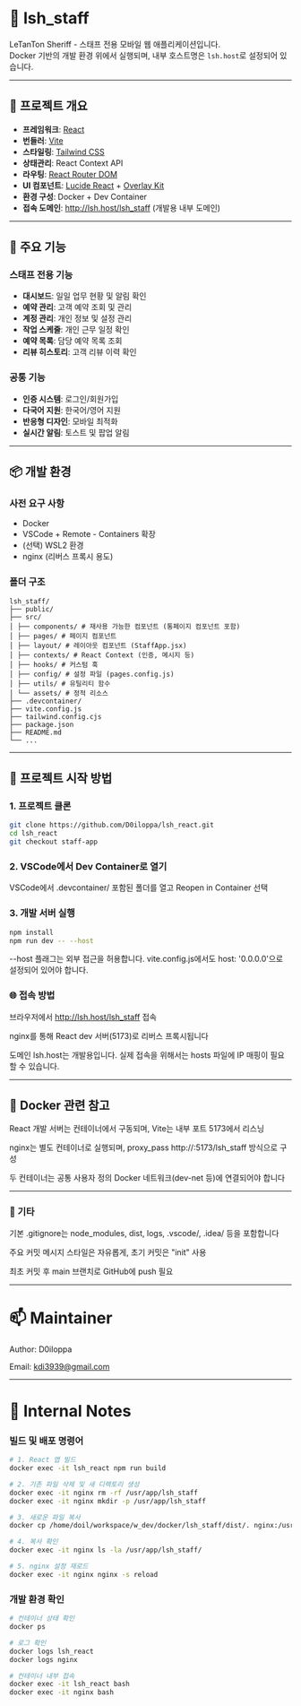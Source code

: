 # 📱 lsh_staff

LeTanTon Sheriff - 스태프 전용 모바일 웹 애플리케이션입니다.  
Docker 기반의 개발 환경 위에서 실행되며, 내부 호스트명은 `lsh.host`로 설정되어 있습니다.

---

## 🧱 프로젝트 개요

- **프레임워크**: [React](https://react.dev/)
- **번들러**: [Vite](https://vitejs.dev/)
- **스타일링**: [Tailwind CSS](https://tailwindcss.com/)
- **상태관리**: React Context API
- **라우팅**: [React Router DOM](https://reactrouter.com/)
- **UI 컴포넌트**: [Lucide React](https://lucide.dev/) + [Overlay Kit](https://overlay-kit.com/)
- **환경 구성**: Docker + Dev Container
- **접속 도메인**: http://lsh.host/lsh_staff (개발용 내부 도메인)

---

## 🎯 주요 기능

### 스태프 전용 기능
- **대시보드**: 일일 업무 현황 및 알림 확인
- **예약 관리**: 고객 예약 조회 및 관리
- **계정 관리**: 개인 정보 및 설정 관리
- **작업 스케줄**: 개인 근무 일정 확인
- **예약 목록**: 담당 예약 목록 조회
- **리뷰 히스토리**: 고객 리뷰 이력 확인

### 공통 기능
- **인증 시스템**: 로그인/회원가입
- **다국어 지원**: 한국어/영어 지원
- **반응형 디자인**: 모바일 최적화
- **실시간 알림**: 토스트 및 팝업 알림

---

## 📦 개발 환경

### 사전 요구 사항

- Docker
- VSCode + Remote - Containers 확장
- (선택) WSL2 환경
- nginx (리버스 프록시 용도)


### 폴더 구조
```
lsh_staff/
├── public/
├── src/
│ ├── components/ # 재사용 가능한 컴포넌트 (통페이지 컴포넌트 포함)
│ ├── pages/ # 페이지 컴포넌트
│ ├── layout/ # 레이아웃 컴포넌트 (StaffApp.jsx)
│ ├── contexts/ # React Context (인증, 메시지 등)
│ ├── hooks/ # 커스텀 훅
│ ├── config/ # 설정 파일 (pages.config.js)
│ ├── utils/ # 유틸리티 함수
│ └── assets/ # 정적 리소스
├── .devcontainer/
├── vite.config.js
├── tailwind.config.cjs
├── package.json
├── README.md
└── ...

```

---

## 🚀 프로젝트 시작 방법

### 1. 프로젝트 클론
```bash
git clone https://github.com/D0iloppa/lsh_react.git
cd lsh_react
git checkout staff-app
```

### 2. VSCode에서 Dev Container로 열기

VSCode에서 .devcontainer/ 포함된 폴더를 열고
Reopen in Container 선택

### 3. 개발 서버 실행
```bash
npm install
npm run dev -- --host
```
--host 플래그는 외부 접근을 허용합니다. vite.config.js에서도 host: '0.0.0.0'으로 설정되어 있어야 합니다.

### 🌐 접속 방법
브라우저에서 http://lsh.host/lsh_staff 접속

nginx를 통해 React dev 서버(5173)로 리버스 프록시됩니다

도메인 lsh.host는 개발용입니다. 실제 접속을 위해서는 hosts 파일에 IP 매핑이 필요할 수 있습니다.

---

## 🐳 Docker 관련 참고

React 개발 서버는 컨테이너에서 구동되며, Vite는 내부 포트 5173에서 리스닝

nginx는 별도 컨테이너로 실행되며, proxy_pass http://<react-container>:5173/lsh_staff 방식으로 구성

두 컨테이너는 공통 사용자 정의 Docker 네트워크(dev-net 등)에 연결되어야 합니다

---

### 📌 기타

기본 .gitignore는 node_modules, dist, logs, .vscode/, .idea/ 등을 포함합니다

주요 커밋 메시지 스타일은 자유롭게, 초기 커밋은 "init" 사용

최초 커밋 후 main 브랜치로 GitHub에 push 필요

---

# 📫 Maintainer
Author: D0iloppa

Email: kdi3939@gmail.com

---




# 🔧 Internal Notes

### 빌드 및 배포 명령어

```bash
# 1. React 앱 빌드
docker exec -it lsh_react npm run build

# 2. 기존 파일 삭제 및 새 디렉토리 생성
docker exec -it nginx rm -rf /usr/app/lsh_staff
docker exec -it nginx mkdir -p /usr/app/lsh_staff

# 3. 새로운 파일 복사
docker cp /home/doil/workspace/w_dev/docker/lsh_staff/dist/. nginx:/usr/app/lsh_staff/

# 4. 복사 확인
docker exec -it nginx ls -la /usr/app/lsh_staff/

# 5. nginx 설정 재로드
docker exec -it nginx nginx -s reload
```

### 개발 환경 확인
```bash
# 컨테이너 상태 확인
docker ps

# 로그 확인
docker logs lsh_react
docker logs nginx

# 컨테이너 내부 접속
docker exec -it lsh_react bash
docker exec -it nginx bash
```